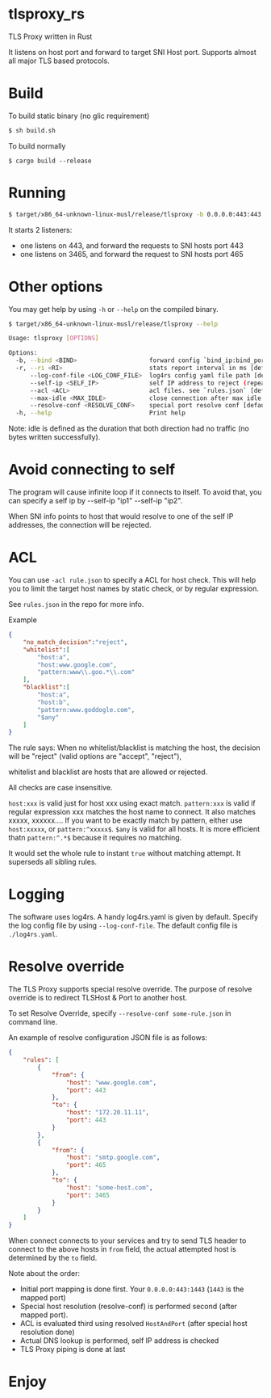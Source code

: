 # tlsproxy_rs
TLS Proxy written in Rust

It listens on host port and forward to target SNI Host port. Supports almost all major TLS based protocols.


# Build

To build static binary (no glic requirement)
```bash
$ sh build.sh
```

To build normally
```
$ cargo build --release
```

# Running
```bash
$ target/x86_64-unknown-linux-musl/release/tlsproxy -b 0.0.0.0:443:443 -b 0.0.0.0:3465:465
```

It starts 2 listeners:

* one listens on 443, and forward the requests to SNI hosts port 443
* one listens on 3465, and forward the request to SNI hosts port 465

# Other options
You may get help by using `-h` or `--help` on the compiled binary.

```bash
$ target/x86_64-unknown-linux-musl/release/tlsproxy --help

Usage: tlsproxy [OPTIONS]

Options:
  -b, --bind <BIND>                    forward config `bind_ip:bind_port:forward_port` format (repeat for multiple)
  -r, --ri <RI>                        stats report interval in ms [default: 30000]
      --log-conf-file <LOG_CONF_FILE>  log4rs config yaml file path [default: log4rs.yaml]
      --self-ip <SELF_IP>              self IP address to reject (repeat for multiple)
      --acl <ACL>                      acl files. see `rules.json` [default: ]
      --max-idle <MAX_IDLE>            close connection after max idle in seconds [default: 300]
      --resolve-conf <RESOLVE_CONF>    special port resolve conf [default: ]
  -h, --help                           Print help

```

Note: idle is defined as the duration that both direction had no traffic (no bytes written successfully).

# Avoid connecting to self
The program will cause infinite loop if it connects to itself. To avoid that, you can specify a self ip by
--self-ip "ip1" --self-ip "ip2". 

When SNI info points to host that would resolve to one of the self IP addresses, the connection will be rejected.

# ACL
You can use `-acl rule.json` to specify a ACL for host check. 
This will help you to limit the target host names by static check, or by regular expression.

See `rules.json` in the repo for more info.

Example

```json
{
    "no_match_decision":"reject",
    "whitelist":[
        "host:a",
        "host:www.google.com",
        "pattern:www\\.goo.*\\.com"
    ],
    "blacklist":[
        "host:a",
        "host:b",
        "pattern:www.goddogle.com",
        "$any"
    ]
}
```

The rule says: When no whitelist/blacklist is matching the host, the decision will be "reject" (valid options are "accept", "reject"),

whitelist and blacklist are hosts that are allowed or rejected. 

All checks are case insensitive.

`host:xxx` is valid just for host xxx using exact match.
`pattern:xxx` is valid if regular expression xxx matches the host name to connect. It also matches xxxxx, xxxxxx....
If you want to be exactly match by pattern, either use `host:xxxxx`, or `pattern:^xxxxx$`.
`$any` is valid for all hosts. It is more efficient thatn `pattern:^.*$` because it requires no matching.

It would set the whole rule to instant `true` without matching attempt. It superseds all sibling rules.

# Logging
The software uses log4rs. A handy log4rs.yaml is given by default. Specify the log config file by using
`--log-conf-file`. The default config file is `./log4rs.yaml`.

# Resolve override
The TLS Proxy supports special resolve override. The purpose of resolve override is to redirect TLSHost & Port to another host.

To set Resolve Override, specify `--resolve-conf some-rule.json` in command line.

An example of resolve configuration JSON file is as follows:

```json
{
    "rules": [
        {
            "from": {
                "host": "www.google.com",
                "port": 443
            },
            "to": {
                "host": "172.20.11.11",
                "port": 443
            }
        },
        {
            "from": {
                "host": "smtp.google.com",
                "port": 465
            },
            "to": {
                "host": "some-host.com",
                "port": 3465
            }
        }
    ]
}
```

When connect connects to your services and try to send TLS header to connect to the above hosts in `from` field, the actual attempted host is determined by the `to` field.

Note about the order: 

* Initial port mapping is done first. Your `0.0.0.0:443:1443` (`1443` is the mapped port)
* Special host resolution (resolve-conf) is performed second (after mapped port).
* ACL is evaluated third using resolved `HostAndPort` (after special host resolution done)
* Actual DNS lookup is performed, self IP address is checked
* TLS Proxy piping is done at last

# Enjoy

